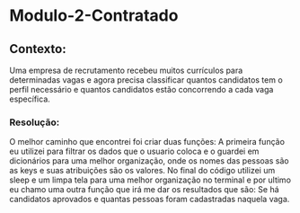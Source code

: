 # Modulo-2-Contratado

## Contexto:
Uma empresa de recrutamento recebeu muitos currículos
para determinadas vagas e agora precisa classificar
quantos candidatos tem o perfil necessário e quantos
candidatos estão concorrendo a cada vaga específica.

### Resolução:
O melhor caminho que encontrei foi criar duas funções:
A primeira função eu utilizei para filtrar os dados que o usuario coloca e o guardei em dicionários para uma melhor organização, onde os nomes das pessoas são as keys e suas atribuições são os valores.
No final do código utilizei um sleep e um limpa tela para uma melhor organização no terminal e por ultimo eu chamo uma outra função que irá me dar os resultados que são: Se há candidatos aprovados e quantas pessoas foram cadastradas naquela vaga.
